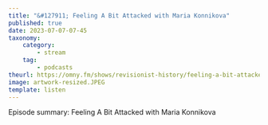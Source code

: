 ```yaml
---
title: "&#127911; Feeling A Bit Attacked with Maria Konnikova"
published: true
date: 2023-07-07-07-45
taxonomy:
    category:
        - stream
    tag:
        - podcasts
theurl: https://omny.fm/shows/revisionist-history/feeling-a-bit-attacked-with-maria-konnikova
image: artwork-resized.JPEG
template: listen
---
```


Episode summary: Feeling A Bit Attacked with Maria Konnikova
